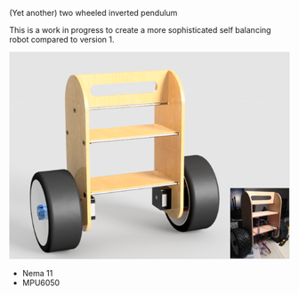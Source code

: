 (Yet another) two wheeled inverted pendulum

This is a work in progress to create a more sophisticated self balancing robot compared to version 1.

![TWIP](./images/twip_cadbuild.png?raw=true "TWIP")

* Nema 11
* MPU6050
